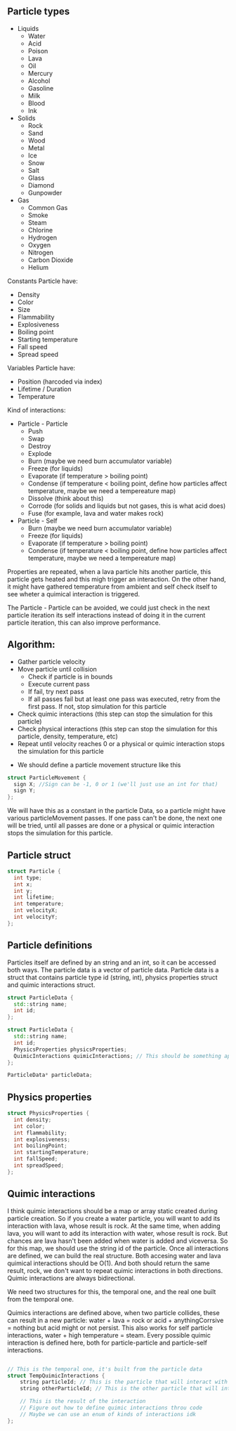 ## Particle types

- Liquids
  - Water
  - Acid
  - Poison
  - Lava
  - Oil
  - Mercury
  - Alcohol
  - Gasoline
  - Milk
  - Blood
  - Ink
- Solids
  - Rock
  - Sand
  - Wood
  - Metal
  - Ice
  - Snow
  - Salt
  - Glass
  - Diamond
  - Gunpowder
- Gas
  - Common Gas
  - Smoke
  - Steam
  - Chlorine
  - Hydrogen
  - Oxygen
  - Nitrogen
  - Carbon Dioxide
  - Helium

Constants Particle have:
- Density
- Color
- Size
- Flammability
- Explosiveness
- Boiling point
- Starting temperature
- Fall speed
- Spread speed

Variables Particle have:
- Position (harcoded via index)
- Lifetime / Duration
- Temperature

Kind of interactions:

- Particle - Particle
  - Push
  - Swap
  - Destroy
  - Explode
  - Burn (maybe we need burn accumulator variable)
  - Freeze (for liquids)
  - Evaporate (if temperature > boiling point)
  - Condense (if temperature < boiling point, define how particles affect temperature, maybe we need a tempereature map)
  - Dissolve (think about this)
  - Corrode (for solids and liquids but not gases, this is what acid does)
  - Fuse (for example, lava and water makes rock)
- Particle - Self
  - Burn (maybe we need burn accumulator variable)
  - Freeze (for liquids)
  - Evaporate (if temperature > boiling point)
  - Condense (if temperature < boiling point, define how particles affect temperature, maybe we need a tempereature map)

Properties are repeated, when a lava particle hits another particle, this particle gets heated and this migh trigger an interaction. On the other hand, it might have gathered temperature from ambient and self check itself to see wheter a quimical interaction is triggered.

The Particle - Particle can be avoided, we could just check in the next particle iteration its self interactions instead of doing it in the current particle iteration, this can also improve performance.

## Algorithm:

- Gather particle velocity
- Move particle until collision
  - Check if particle is in bounds
  - Execute current pass
  - If fail, try next pass
  - If all passes fail but at least one pass was executed, retry from the first pass. If not, stop simulation for this particle
- Check quimic interactions (this step can stop the simulation for this particle)
- Check physical interactions (this step can stop the simulation for this particle, density, temperature, etc)
- Repeat until velocity reaches 0 or a physical or quimic interaction stops the simulation for this particle

* We should define a particle movement structure like this

```cpp
struct ParticleMovement {
  sign X; //Sign can be -1, 0 or 1 (we'll just use an int for that)
  sign Y;
};
```

We will have this as a constant in the particle Data, so a particle might have various particleMovement passes. If one pass can't be done, the next one will be tried, until all passes are done or a physical or quimic interaction stops the simulation for this particle.

## Particle struct

```cpp
struct Particle {
  int type;
  int x;
  int y;
  int lifetime;
  int temperature;
  int velocityX;
  int velocityY;
};
```

## Particle definitions

Particles itself are defined by an string and an int, so it can be accessed both ways. The particle data is a vector of particle data. Particle data
is a struct that contains particle type id (string, int), physics properties struct and quimic interactions struct.

```cpp
struct ParticleData {
  std::string name;
  int id;
};

struct ParticleData {
  std::string name;
  int id;
  PhysicsProperties physicsProperties;
  QuimicInteractions quimicInteractions; // This should be something apart as it's built later, this is the temp one idk
};

ParticleData* particleData;
```

## Physics properties

```cpp
struct PhysicsProperties {
  int density;
  int color;
  int flammability;
  int explosiveness;
  int boilingPoint;
  int startingTemperature;
  int fallSpeed;
  int spreadSpeed;
};
```

## Quimic interactions
    
I think quimic interactions should be a map or array static created during particle creation.
So if you create a water particle, you will want to add its interaction with lava, whose result is rock. 
At the same time, when adding lava, you will want to add its interaction with water, whose result is rock.
But chances are lava hasn't been added when water is added and viceversa. So for this map, we should use the string id of the particle.
Once all interactions are defined, we can build the real structure. Both accesing water and lava quimical interactions should be O(1).
And both should return the same result, rock, we don't want to repeat quimic interactions in both directions. Quimic interactions are always bidirectional.

We need two structures for this, the temporal one, and the real one built from the temporal one.

Quimics interactions are defined above, when two particle collides, these can result in a new particle: water + lava = rock or acid + anythingCorrsive = nothing but acid might or not persist. This also works for self particle interactions, water + high temperature = steam.
Every possible quimic interaction is defined here, both for particle-particle and particle-self interactions.

```cpp

// This is the temporal one, it's built from the particle data
struct TempQuimicInteractions {
    string particleId; // This is the particle that will interact with the other one
    string otherParticleId; // This is the other particle that will interact with the particle

    // This is the result of the interaction
    // Figure out how to define quimic interactions throu code
    // Maybe we can use an enum of kinds of interactions idk
};
```